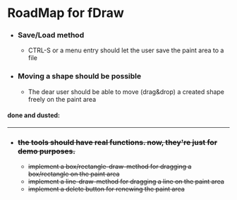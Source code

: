 # RoadMap for fDraw

- ### Save/Load method
  - CTRL-S or a menu entry should let the user save the paint area to a file
  
- ### Moving a shape should be possible
  - The dear user should be able to move (drag&drop) a created shape freely on the paint area



#### done and dusted:
----
- ### ~~the tools should have real functions. now, they're just for demo purposes.~~
  - ~~implement a box/rectangle-draw-method for dragging a box/rectangle on the paint area~~
  - ~~implement a line-draw-method for dragging a line on the paint area~~
  - ~~implement a delete button for renewing the paint area~~
